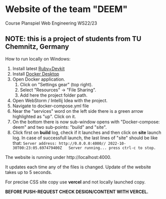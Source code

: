 # Website of the team "DEEM"
Course Planspiel Web Engineering WS22/23

## NOTE: this is a project of students from TU Chemnitz, Germany 

How to run locally on Windows:
1) Install latest [Ruby+Devkit](https://rubyinstaller.org/downloads/)
2) Install [Docker Desktop](https://docs.docker.com/desktop/install/windows-install/)
3) Open Docker application.
   1) Click on "Settings gear" (top right).
   2) Select "Resources" -> "File Sharing".
   3) Add here the project folder path.
4) Open WebStorm / Intellij Idea with the project.
5) Navigate to docker-compose.yml file
6) Near the "services" word on the left side there is a green arrow highlighted as "up". Click on it.
7) On the bottom there is now sub-window opens with "Docker-compose: deem" and two sub-points: "build" and "site".
8) Click first on **build** log, check if it launches and then click on **site** launch log.
In case of successfull launch, the last lines of "site" should be like that:
`Server address: http://0.0.0.0:4000//
2022-10-30T00:23:05.697479400Z   Server running... press ctrl-c to stop.`

The website is running under http://localhost:4000.

It updates each time any of the files is changed. Update of the website takes up to 5 seconds.

For precise CSS site copy use **vercel** and not locally launched copy.

**BEFORE PUSH-REQUEST CHECK DESIGN/CONTENT WITH VERCEL.**